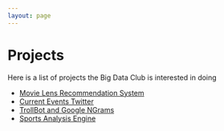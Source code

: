 ```yaml
---
layout: page
---
```


# Projects

Here is a list of projects the Big Data Club is interested in doing

* [Movie Lens Recommendation System](Movie-Lens-Recommendation-System)
* [Current Events Twitter](Current-Events:-Twitter)
* [TrollBot and Google NGrams](TrollBot-and-Google-NGrams)
* [Sports Analysis Engine](Sports-Analysis-Engine)
